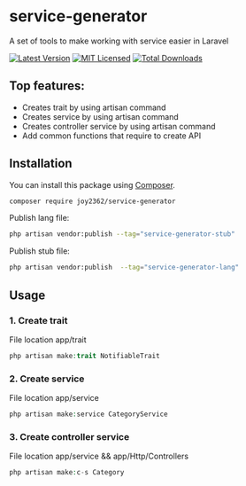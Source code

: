 # service-generator

A set of tools to make working with service easier in Laravel

[![Latest Version](https://img.shields.io/github/release/joy2362/service-generator.svg?style=flat-square)](https://github.com/joy2362/service-generator/releases)
[![MIT Licensed](https://img.shields.io/badge/license-MIT-brightgreen.svg?style=flat-square)](LICENSE.md)
[![Total Downloads](https://img.shields.io/packagist/dt/joy2362/service-generator.svg?style=flat-square)](https://packagist.org/packages/joy2362/service-generator)

## Top features:

-   Creates trait by using artisan command
-   Creates service by using artisan command
-   Creates controller service by using artisan command
-   Add common functions that require to create API

## Installation

You can install this package using [Composer](https://getcomposer.org).

```bash
composer require joy2362/service-generator
```

Publish lang file:

```bash
php artisan vendor:publish --tag="service-generator-stub"
```

Publish stub file:

```bash
php artisan vendor:publish  --tag="service-generator-lang"
```

## Usage

### 1. Create trait

File location app/trait

```php
php artisan make:trait NotifiableTrait
```

### 2. Create service

File location app/service

```php
php artisan make:service CategoryService
```

### 3. Create controller service

File location app/service && app/Http/Controllers 

```php
php artisan make:c-s Category
```


